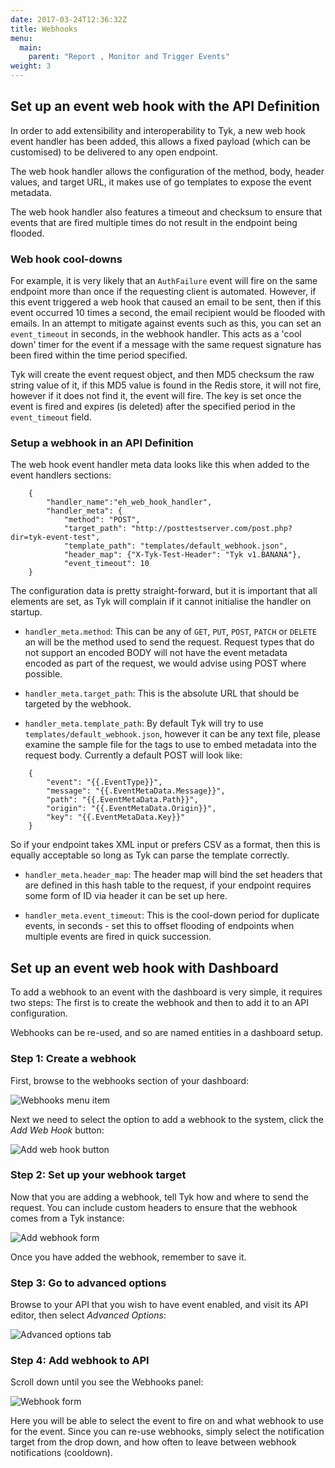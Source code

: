 ```yaml
---
date: 2017-03-24T12:36:32Z
title: Webhooks
menu:
  main:
    parent: "Report , Monitor and Trigger Events"
weight: 3 
---
```


## <a name="setup-with-api"></a> Set up an event web hook with the API Definition

In order to add extensibility and interoperability to Tyk, a new web hook event handler has been added, this allows a fixed payload (which can be customised) to be delivered to any open endpoint.

The web hook handler allows the configuration of the method, body, header values, and target URL, it makes use of go templates to expose the event metadata.

The web hook handler also features a timeout and checksum to ensure that events that are fired multiple times do not result in the endpoint being flooded.

### Web hook cool-downs

For example, it is very likely that an `AuthFailure` event will fire on the same endpoint more than once if the requesting client is automated. However, if this event triggered a web hook that caused an email to be sent, then if this event occurred 10 times a second, the email recipient would be flooded with emails. In an attempt to mitigate against events such as this, you can set an `event_timeout` in seconds, in the webhook handler. This acts as a 'cool down' timer for the event if a message with the same request signature has been fired within the time period specified.

Tyk will create the event request object, and then MD5 checksum the raw string value of it, if this MD5 value is found in the Redis store, it will not fire, however if it does not find it, the event will fire. The key is set once the event is fired and expires (is deleted) after the specified period in the `event_timeout` field.

### Setup a webhook in an API Definition

The web hook event handler meta data looks like this when added to the event handlers sections:

```{.copyWrapper}
    {
        "handler_name":"eh_web_hook_handler",
        "handler_meta": {
            "method": "POST",
            "target_path": "http://posttestserver.com/post.php?dir=tyk-event-test",
            "template_path": "templates/default_webhook.json",
            "header_map": {"X-Tyk-Test-Header": "Tyk v1.BANANA"},
            "event_timeout": 10
    }
```

The configuration data is pretty straight-forward, but it is important that all elements are set, as Tyk will complain if it cannot initialise the handler on startup.

*   `handler_meta.method`: This can be any of `GET`, `PUT`, `POST`, `PATCH` or `DELETE` an will be the method used to send the request. Request types that do not support an encoded BODY will not have the event metadata encoded as part of the request, we would advise using POST where possible.

*   `handler_meta.target_path`: This is the absolute URL that should be targeted by the webhook.

*   `handler_meta.template_path`: By default Tyk will try to use `templates/default_webhook.json`, however it can be any text file, please examine the sample file for the tags to use to embed metadata into the request body. Currently a default POST will look like:

```{.copyWrapper}
    {
        "event": "{{.EventType}}",
        "message": "{{.EventMetaData.Message}}",
        "path": "{{.EventMetaData.Path}}",
        "origin": "{{.EventMetaData.Origin}}",
        "key": "{{.EventMetaData.Key}}"
    }
``` 
    
So if your endpoint takes XML input or prefers CSV as a format, then this is equally acceptable so long as Tyk can parse the template correctly.

*   `handler_meta.header_map`: The header map will bind the set headers that are defined in this hash table to the request, if your endpoint requires some form of ID via header it can be set up here.

*   `handler_meta.event_timeout`: This is the cool-down period for duplicate events, in seconds - set this to offset flooding of endpoints when multiple events are fired in quick succession.

## <a name="setup-with-dashboard"></a> Set up an event web hook with Dashboard

To add a webhook to an event with the dashboard is very simple, it requires two steps: The first is to create the webhook and then to add it to an API configuration.

Webhooks can be re-used, and so are named entities in a dashboard setup.

### Step 1: Create a webhook

First, browse to the webhooks section of your dashboard:

![Webhooks menu item][1]

Next we need to select the option to add a webhook to the system, click the *Add Web Hook* button:

![Add web hook button][2]

### Step 2: Set up your webhook target

Now that you are adding a webhook, tell Tyk how and where to send the request. You can include custom headers to ensure that the webhook comes from a Tyk instance:

![Add webhook form][3]

Once you have added the webhook, remember to save it.

### Step 3: Go to advanced options

Browse to your API that you wish to have event enabled, and visit its API editor, then select *Advanced Options*:

![Advanced options tab][4]

### Step 4: Add webhook to API

Scroll down until you see the Webhooks panel:

![Webhook form][5]

Here you will be able to select the event to fire on and what webhook to use for the event. Since you can re-use webhooks, simply select the notification target from the drop down, and how often to leave between webhook notifications (cooldown).

[1]: /docs/img/dashboard/system-management/webhooksNav.png
[2]: /docs/img/dashboard/system-management/addWebhook.png
[3]: /docs/img/dashboard/system-management/webhookConfig.png
[4]: /docs/img/dashboard/system-management/advancedOptionsDesigner.png
[5]: /docs/img/dashboard/system-management/saveWebhook.png




